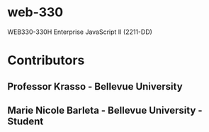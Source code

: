 # web-330
WEB330-330H Enterprise JavaScript II (2211-DD)

# Contributors
## Professor Krasso - Bellevue University

## Marie Nicole Barleta - Bellevue University - Student
